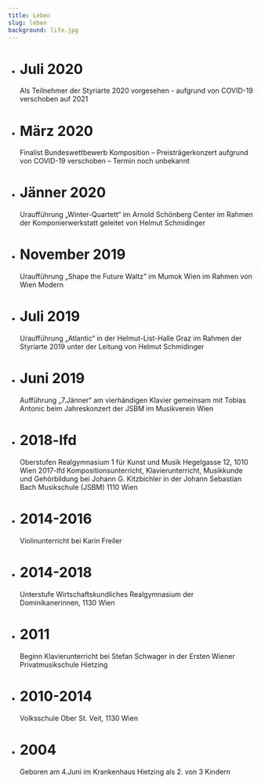 ```yaml
---
title: Leben
slug: leben
background: life.jpg
---
```



-	# Juli 2020
	Als Teilnehmer der Styriarte 2020 vorgesehen - aufgrund von COVID-19 verschoben auf 2021

-	# März 2020
	Finalist Bundeswettbewerb Komposition – Preisträgerkonzert aufgrund von COVID-19 verschoben – Termin noch unbekannt

-	# Jänner 2020
	Uraufführung „Winter-Quartett“ im Arnold Schönberg Center im Rahmen der Komponierwerkstatt geleitet von Helmut Schmidinger

-	# November 2019
	Uraufführung „Shape the Future Waltz“ im Mumok Wien im Rahmen von Wien Modern

- # Juli 2019
	Uraufführung „Atlantic“ in der Helmut-List-Halle Graz im Rahmen der Styriarte 2019 unter der Leitung von Helmut Schmidinger

-	# Juni 2019
	Aufführung „7.Jänner“ am vierhändigen Klavier gemeinsam mit Tobias Antonic beim Jahreskonzert der JSBM im Musikverein Wien

-	# 2018-lfd
	Oberstufen Realgymnasium 1 für Kunst und Musik Hegelgasse 12, 1010 Wien 2017-lfd Kompositionsunterricht, Klavierunterricht, Musikkunde und Gehörbildung bei Johann G. Kitzbichler in der Johann Sebastian Bach Musikschule (JSBM) 1110 Wien

-	# 2014-2016
	Violinunterricht bei Karin Freiler
-	# 2014-2018
	Unterstufe Wirtschaftskundliches Realgymnasium der Dominikanerinnen, 1130 Wien

-	# 2011
	Beginn Klavierunterricht bei Stefan Schwager in der Ersten Wiener Privatmusikschule Hietzing
-	# 2010-2014
	Volksschule Ober St. Veit, 1130 Wien
-	# 2004
	Geboren am 4.Juni im Krankenhaus Hietzing als 2. von 3 Kindern
